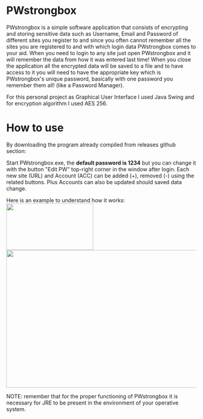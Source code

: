 # PWstrongbox
PWstrongbox is a simple software application that consists of encrypting and storing sensitive data such as Username, Email and Password of different sites you register to and since you often cannot remember all the sites you are registered to and with which login data PWstrongbox comes to your aid. When you need to login to any site just open PWstrongbox and it will remember the data from how it was entered last time! When you close the application all the encrypted data will be saved to a file and to have access to it you will need to have the appropriate key which is PWstrongbox's unique password, basically with one password you remember them all! (like a Password Manager).

For this personal project as Graphical User Interface I used Java Swing and for encryption algorithm I used AES 256.

# How to use

By downloading the program already compiled from releases github section:

Start PWstrongbox.exe, the **default password is 1234** but you can change it with the button "Edit PW" top-right corner in the window after login.
Each new site (URL) and Account (ACC) can be added (+), removed (-) using the related buttons. Plus Accounts can also be updated should saved data change.

Here is an example to understand how it works:
<br>
<img src="https://i.imgur.com/oeD2LeW.png" width="230,25" height="123,75"/>
<br>
<img src="https://i.imgur.com/ddxcNy3.gif" width="739,5" height="364" />

NOTE: remember that for the proper functioning of PWstrongbox it is necessary for JRE to be present in the environment of your operative system.
